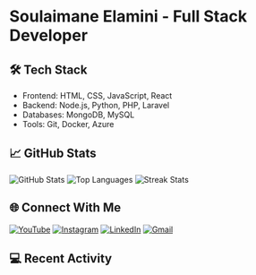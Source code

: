 # Soulaimane Elamini - Full Stack Developer

## 🛠️ Tech Stack
- Frontend: HTML, CSS, JavaScript, React
- Backend: Node.js, Python, PHP, Laravel
- Databases: MongoDB, MySQL
- Tools: Git, Docker, Azure

## 📈 GitHub Stats
![GitHub Stats](https://github-readme-stats.vercel.app/api?username=ElaminiSoulaimane&show_icons=true)
![Top Languages](https://github-readme-stats.vercel.app/api/top-langs/?username=ElaminiSoulaimane&layout=compact)
![Streak Stats](https://github-readme-streak-stats.herokuapp.com/?user=ElaminiSoulaimane)

## 🌐 Connect With Me
[![YouTube](https://img.shields.io/badge/YouTube-FF0000?style=for-the-badge&logo=youtube&logoColor=white)](https://www.youtube.com/channel/UCNimWtfFhub5UDY3akRqLEw)
[![Instagram](https://img.shields.io/badge/Instagram-E4405F?style=for-the-badge&logo=instagram&logoColor=white)](https://www.instagram.com/soulaimaneelamini)
[![LinkedIn](https://img.shields.io/badge/LinkedIn-0077B5?style=for-the-badge&logo=linkedin&logoColor=white)](https://www.linkedin.com/in/soulaimane-elamini/)
[![Gmail](https://img.shields.io/badge/Gmail-D14836?style=for-the-badge&logo=gmail&logoColor=white)](mailto:soulaimane.elamini1@gmail.com)

## 💻 Recent Activity
<!-- GitHub activity graph will appear here -->
